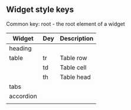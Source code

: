 Widget style keys
----------

Common key: root - the root element of a widget

| Widget | Dey | Description |
|--------|-----|-------------|
|   heading |    |             |
|   table   |  tr   |     Table row        |
|        |    td |       Table cell      |
|        |   th  |   Table head          |
|   tabs     |     |             |
|   accordion     |     |             |
|        |     |             |

